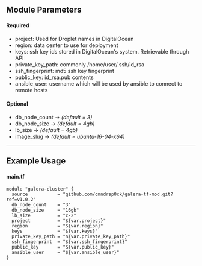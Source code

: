 ## Module Parameters

#### Required
* project: Used for Droplet names in DigitalOcean
* region: data center to use for deployment
* keys: ssh key ids stored in DigitalOcean's system. Retrievable through API
* private_key_path: commonly /home/user/.ssh/id_rsa
* ssh_fingerprint: md5 ssh key fingerprint
* public_key: id_rsa.pub contents
* ansible_user: username which will be used by ansible to connect to remote hosts

#### Optional
* db_node_count -> *(default = 3)*
* db_node_size -> *(default = 4gb)*
* lb_size -> *(default = 4gb)*
* image_slug -> *(default = ubuntu-16-04-x64)*

---

## Example Usage

#### main.tf

    module "galera-cluster" {
      source           = "github.com/cmndrsp0ck/galera-tf-mod.git?ref=v1.0.2"
      db_node_count    = "3"
      db_node_size     = "16gb"
      lb_size          = "c-2"
      project          = "${var.project}"
      region           = "${var.region}"
      keys             = "${var.keys}"
      private_key_path = "${var.private_key_path}"
      ssh_fingerprint  = "${var.ssh_fingerprint}"
      public_key       = "${var.public_key}"
      ansible_user     = "${var.ansible_user}"
    }
